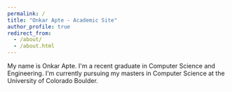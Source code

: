 ```yaml
---
permalink: /
title: "Onkar Apte - Academic Site"
author_profile: true
redirect_from: 
  - /about/
  - /about.html
---
```


My name is Onkar Apte. I'm a recent graduate in Computer Science and Engineering. I'm currently pursuing my masters in Computer Science at the University of Colorado Boulder.
